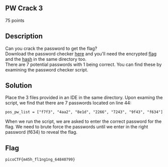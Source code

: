 ## PW Crack 3
75 points
## Description
Can you crack the password to get the flag? <br/>
Download the password checker [here](https://artifacts.picoctf.net/c/28/level3.py) and you'll need the encrypted [flag](https://artifacts.picoctf.net/c/28/level3.flag.txt.enc) and the [hash](https://artifacts.picoctf.net/c/28/level3.hash.bin) in the same directory too. <br/>
There are 7 potential passwords with 1 being correct. You can find these by examining the password checker script.
## Solution
Place the 3 files provided in an IDE in the same directory. Upon examing the script,
 we find that there are 7 passwords located on line 44: 
```
pos_pw_list = ["f7f3", "4aa2", "8e1d", "2266", "7243", "9f43", "f634"]
```
When we run the script, we are asked to enter the correct password for the flag. We need to brute force the passwords until
we enter in the right password (f634) to reveal the flag.
## Flag
```
picoCTF{m45h_fl1ng1ng_64840799}
```